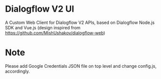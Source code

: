 # Dialogflow V2 UI

A Custom Web Client for Dialogflow V2 APIs, based on Dialogflow Node.js SDK and Vue.js (design inspired from https://github.com/MishUshakov/dialogflow-web)

# Note
Please add Google Credentials JSON file on top level and change config.js, accordingly.
